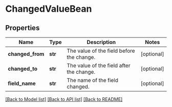 # ChangedValueBean

## Properties
Name | Type | Description | Notes
------------ | ------------- | ------------- | -------------
**changed_from** | **str** | The value of the field before the change. | [optional] 
**changed_to** | **str** | The value of the field after the change. | [optional] 
**field_name** | **str** | The name of the field changed. | [optional] 

[[Back to Model list]](../README.md#documentation-for-models) [[Back to API list]](../README.md#documentation-for-api-endpoints) [[Back to README]](../README.md)

